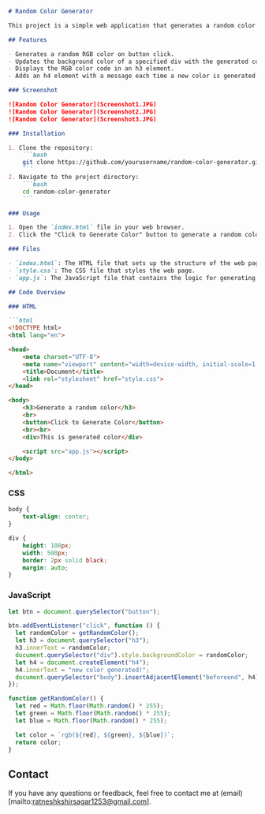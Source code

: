 ```markdown
# Random Color Generator

This project is a simple web application that generates a random color and updates the background color of a div element on a button click. It also displays the generated color code and adds a message indicating that a new color has been generated.

## Features

- Generates a random RGB color on button click.
- Updates the background color of a specified div with the generated color.
- Displays the RGB color code in an h3 element.
- Adds an h4 element with a message each time a new color is generated.

### Screenshot

![Random Color Generator](Screenshot1.JPG)
![Random Color Generator](Screenshot2.JPG)
![Random Color Generator](Screenshot3.JPG)

### Installation

1. Clone the repository:
    ```bash
    git clone https://github.com/yourusername/random-color-generator.git
    ```
2. Navigate to the project directory:
    ```bash
    cd random-color-generator
    ```

### Usage

1. Open the `index.html` file in your web browser.
2. Click the "Click to Generate Color" button to generate a random color.

### Files

- `index.html`: The HTML file that sets up the structure of the web page.
- `style.css`: The CSS file that styles the web page.
- `app.js`: The JavaScript file that contains the logic for generating random colors and updating the DOM.

## Code Overview

### HTML

```html
<!DOCTYPE html>
<html lang="en">

<head>
    <meta charset="UTF-8">
    <meta name="viewport" content="width=device-width, initial-scale=1.0">
    <title>Document</title>
    <link rel="stylesheet" href="style.css">
</head>

<body>
    <h3>Generate a random color</h3>
    <br>
    <button>Click to Generate Color</button>
    <br><br>
    <div>This is generated color</div>

    <script src="app.js"></script>
</body>

</html>
```

### CSS

```css
body {
    text-align: center;
}

div {
    height: 100px;
    width: 500px;
    border: 2px solid black;
    margin: auto;
}
```

### JavaScript

```javascript
let btn = document.querySelector("button");

btn.addEventListener("click", function () {
  let randomColor = getRandomColor();
  let h3 = document.querySelector("h3");
  h3.innerText = randomColor;
  document.querySelector("div").style.backgroundColor = randomColor;
  let h4 = document.createElement("h4");
  h4.innerText = "new color generated!";
  document.querySelector("body").insertAdjacentElement("beforeend", h4);
});

function getRandomColor() {
  let red = Math.floor(Math.random() * 255);
  let green = Math.floor(Math.random() * 255);
  let blue = Math.floor(Math.random() * 255);

  let color = `rgb(${red}, ${green}, ${blue})`;
  return color;
}
```

## Contact

If you have any questions or feedback, feel free to contact me at (email)[mailto:ratneshkshirsagar1253@gmail.com].
```
